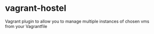 vagrant-hostel
==============

Vagrant plugin to allow you to manage multiple instances of chosen vms from your Vagrantfile